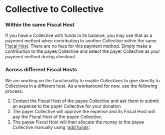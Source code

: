 # Collective to Collective

### Within the same Fiscal Host

If you have a Collective with funds in its balance, you may use that as a payment method when contributing to another Collective within the same [Fiscal Host](../fiscal-hosts/fiscal-hosts.md). There are no fees for this payment method. Simply make a contribution to the payee Collective and select the payer Collective as your payment method during checkout.

### Across different Fiscal Hosts

We are working on the functionality to enable Collectives to give directly to Collectives in a different host. As a workaround for now, use the following process:

1. Contact the Fiscal Host of the payee Collective and ask them to submit an expense to the payer Collective for your donation
2. The payer Collective will approve the expense and its Fiscal Host will pay the Fiscal Host of the payee Collective.
3. The payee Fiscal Host will then allocate the money to the payee Collective manually using '[add funds](../fiscal-hosts/add-funds-manually.md)'.


